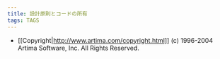 ```yaml
---
title: 設計原則とコードの所有
tags: TAGS
---
```


* [[Copyright|http://www.artima.com/copyright.html]] (c) 1996-2004 Artima Software, Inc. All Rights Reserved.
